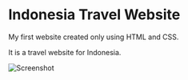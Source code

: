 # Indonesia Travel Website

My first website created only using HTML and CSS. 

It is a travel website for Indonesia. 

![Screenshot](1-screenshot)
